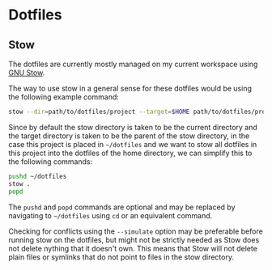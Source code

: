 # Dotfiles

## Stow

The dotfiles are currently mostly managed on my current workspace using [GNU Stow](https://www.gnu.org/software/stow/).

The way to use stow in a general sense for these dotfiles would be using the following example command:

```bash
stow --dir=path/to/dotfiles/project --target=$HOME path/to/dotfiles/project
```

Since by default the stow directory is taken to be the current directory and the target directory is taken to be the parent of the stow directory,
in the case this project is placed in `~/dotfiles` and we want to stow all dotfiles in this project into the dotfiles of the home directory,
we can simplify this to the following commands:

```bash
pushd ~/dotfiles
stow .
popd
```

The `pushd` and `popd` commands are optional and may be replaced by navigating to `~/dotfiles` using `cd` or an equivalent command.

Checking for conflicts using the `--simulate` option may be preferable before running stow on the dotfiles, but might not be strictly needed as Stow does not delete nything that it doesn't own.
This means that Stow will not delete plain files or symlinks that do not point to files in the stow directory.
